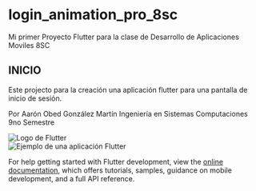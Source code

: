 # login_animation_pro_8sc

Mi primer Proyecto Flutter para la clase de Desarrollo de Aplicaciones Moviles 8SC

## INICIO

Este projecto para la creación una aplicación flutter para una pantalla de inicio de sesión.

Por Aarón Obed González Martín
Ingeniería en Sistemas Computaciones
9no Semestre

![Logo de Flutter](https://quadram.mobi/blog/wp-content/uploads/2022/06/Flutter_apps.png)\
![Ejemplo de una aplicación Flutter](https://storage.googleapis.com/cms-storage-bucket/build-more-with-flutter.f399274b364a6194c43d.png)

For help getting started with Flutter development, view the
[online documentation](https://docs.flutter.dev/), which offers tutorials,
samples, guidance on mobile development, and a full API reference.
